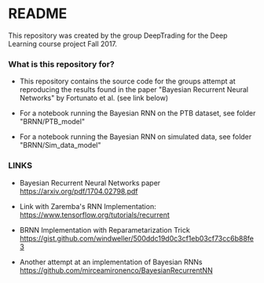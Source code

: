 # README #

This repository was created by the group DeepTrading for the Deep Learning course project Fall 2017.

### What is this repository for? ###

* This repository contains the source code for the groups attempt at reproducing the results found in the paper "Bayesian Recurrent Neural Networks" by Fortunato et al. (see link below)

* For a notebook running the Bayesian RNN on the PTB dataset, see folder "BRNN/PTB_model"

* For a notebook running the Bayesian RNN on simulated data, see folder "BRNN/Sim_data_model"


### LINKS ###

* Bayesian Recurrent Neural Networks paper
https://arxiv.org/pdf/1704.02798.pdf

* Link with Zaremba's RNN Implementation:
https://www.tensorflow.org/tutorials/recurrent

* BRNN Implementation with Reparametarization Trick 
https://gist.github.com/windweller/500ddc19d0c3cf1eb03cf73cc6b88fe3

* Another attempt at an implementation of Bayesian RNNs
https://github.com/mirceamironenco/BayesianRecurrentNN
